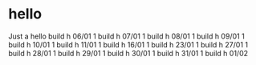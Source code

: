 # hello
Just a hello
build h 06/01 1
build h 07/01 1
build h 08/01 1
build h 09/01 1
build h 10/01 1
build h 11/01 1
build h 16/01 1
build h 23/01 1
build h 27/01 1
build h 28/01 1
build h 29/01 1
build h 30/01 1
build h 31/01 1
build h 01/02 
